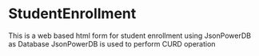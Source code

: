 # StudentEnrollment
This is a web based html form for student enrollment using JsonPowerDB as Database JsonPowerDB is used to perform CURD operation
